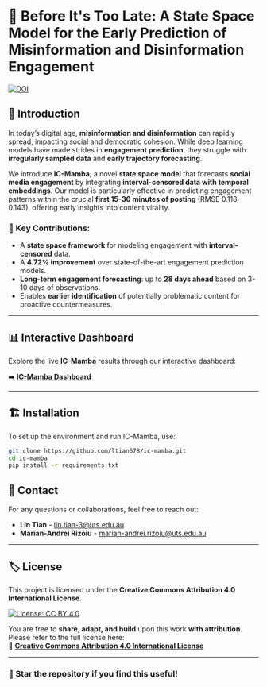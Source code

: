 # 📄 Before It's Too Late: A State Space Model for the Early Prediction of Misinformation and Disinformation Engagement

[![DOI](https://zenodo.org/badge/868873991.svg)](https://doi.org/10.5281/zenodo.14880301)

## 📝 Introduction

In today’s digital age, **misinformation and disinformation** can rapidly spread, impacting social and democratic cohesion. While deep learning models have made strides in **engagement prediction**, they struggle with **irregularly sampled data** and **early trajectory forecasting**.

We introduce **IC-Mamba**, a novel **state space model** that forecasts **social media engagement** by integrating **interval-censored data with temporal embeddings**. Our model is particularly effective in predicting engagement patterns within the crucial **first 15-30 minutes of posting** (RMSE 0.118-0.143), offering early insights into content virality.

### 🔹 Key Contributions:
- A **state space framework** for modeling engagement with **interval-censored** data.
- A **4.72% improvement** over state-of-the-art engagement prediction models.
- **Long-term engagement forecasting**: up to **28 days ahead** based on 3-10 days of observations.
- Enables **earlier identification** of potentially problematic content for proactive countermeasures.

---

## 📊 Interactive Dashboard

Explore the live **IC-Mamba** results through our interactive dashboard:

➡️ **[IC-Mamba Dashboard](https://ic-mamba.behavioral-ds.science/)**

---


## 🏗 Installation

To set up the environment and run IC-Mamba, use:

```bash
git clone https://github.com/ltian678/ic-mamba.git
cd ic-mamba
pip install -r requirements.txt
```


## 📩 Contact

For any questions or collaborations, feel free to reach out:

- **Lin Tian** - [lin.tian-3@uts.edu.au](mailto:lin.tian-3@uts.edu.au)
- **Marian-Andrei Rizoiu** - [marian-andrei.rizoiu@uts.edu.au](mailto:marian-andrei.rizoiu@uts.edu.au)

---

## 🏷 License

This project is licensed under the **Creative Commons Attribution 4.0 International License**.

[![License: CC BY 4.0](https://img.shields.io/badge/License-CC%20BY%204.0-blue.svg)](https://creativecommons.org/licenses/by/4.0/)

You are free to **share, adapt, and build** upon this work **with attribution**. Please refer to the full license here:  
🔗 **[Creative Commons Attribution 4.0 International License](https://creativecommons.org/licenses/by/4.0/)**

---

### **🌟 Star the repository if you find this useful!**








